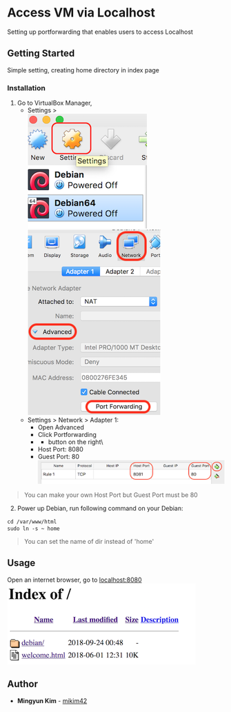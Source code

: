 # Access VM via Localhost

Setting up portforwarding that enables users to access Localhost

## Getting Started

Simple setting, creating home directory in index page

### Installation

1. Go to VirtualBox Manager,
	- Settings >\
	![settings](./img/setting.png)
	![network](./img/network.png)
	- Settings > Network > Adapter 1:
		- Open Advanced
		- Click Portforwarding
		- + button on the right\
		- Host Port: 8080
		- Guest Port: 80
	![port](./img/port.png)

> You can make your own Host Port but Guest Port must be 80

2. Power up Debian, run following command on your Debian:
```
cd /var/www/html
sudo ln -s ~ home
```

> You can set the name of dir instead of 'home'

## Usage

Open an internet browser, go to [localhost:8080](localhost:8080)\
![indexpage](./img/indexpage.png)

## Author

* **Mingyun Kim** - [mikim42](https://github.com/mikim42)

